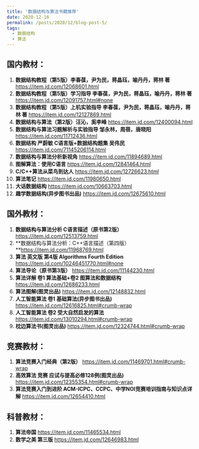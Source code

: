 ```yaml
---
title: '数据结构与算法书籍推荐'
date: 2020-12-16
permalink: /posts/2020/12/blog-post-5/
tags:
  - 数据结构
  - 算法  
---
```




## 国内教材：
1. **数据结构教程（第5版）李春葆，尹为民，蒋晶珏，喻丹丹，蒋林 著** https://item.jd.com/12068601.html
1. **数据结构教程（第5版）学习指导 李春葆，尹为民，蒋晶珏，喻丹丹，蒋林 著**  https://item.jd.com/12091757.html#none
1. **数据结构教程（第5版）上机实验指导 李春葆，尹为民，蒋晶珏，喻丹丹，蒋林 著** https://item.jd.com/12127869.html
1. **数据结构与算法（第2版）汪沁，奚李峰** https://item.jd.com/12400094.html
1. **数据结构与算法习题解析与实验指导 邹永林，周蓓，唐晓阳** https://item.jd.com/11712436.html
1. **数据结构 严蔚敏 C语言版+数据结构题集 吴伟民** https://item.jd.com/71145206114.html
2. **数据结构与算法分析新视角** https://item.jd.com/11894689.html
3. **图解算法：使用C语言** https://item.jd.com/12841464.html
4. **C/C++算法从菜鸟到达人** https://item.jd.com/12726623.html
5. **算法笔记** https://item.jd.com/11980650.html
6. **大话数据结构** https://item.jd.com/10663703.html
7. **趣学数据结构(异步图书出品)** https://item.jd.com/12675610.html

## 国外教材：

1. **数据结构与算法分析 C语言描述（原书第2版）** https://item.jd.com/12513759.html
2. **数据结构与算法分析：C++语言描述（第四版）**https://item.jd.com/11968769.html
3. **算法 英文版 第4版 Algorithms Fourth Edition** https://item.jd.com/10246451770.html#none
4. **算法导论（原书第3版）** https://item.jd.com/11144230.html
5. **算法详解 卷1 算法基础+卷2 图算法和数据结构**  https://item.jd.com/12686233.html
6. **算法图解(图灵出品)**  https://item.jd.com/12148832.html
7. **人工智能算法 卷1 基础算法(异步图书出品)** https://item.jd.com/12616825.html#crumb-wrap
8. **人工智能算法 卷2 受大自然启发的算法** https://item.jd.com/13010294.html#crumb-wrap
9. **枕边算法书(图灵出品)** https://item.jd.com/12324744.html#crumb-wrap

## 竞赛教材：

1. **算法竞赛入门经典（第2版）** https://item.jd.com/11469701.html#crumb-wrap
2. **高效算法 竞赛 应试与提高必修128例(图灵出品)** https://item.jd.com/12355354.html#crumb-wrap
3. **算法竞赛入门到进阶 ACM-ICPC、CCPC、中学NOI竞赛培训指南与知识点详解** https://item.jd.com/12654410.html

## 科普教材：

1. **算法帝国** https://item.jd.com/11465534.html
2. **数学之美 第三版** https://item.jd.com/12646983.html
